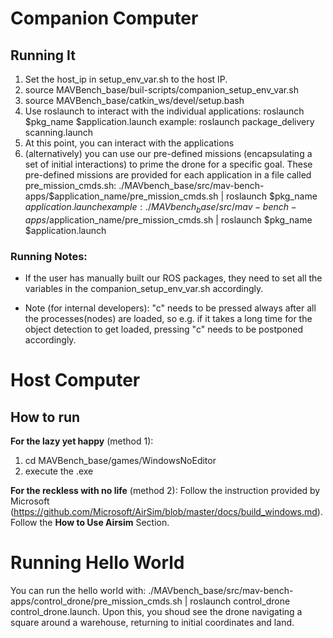 # Companion Computer  

## Running It
1. Set the host_ip in setup_env_var.sh to the host IP. 
2. source MAVBench_base/buil-scripts/companion_setup_env_var.sh   
3. source MAVBench_base/catkin_ws/devel/setup.bash  
4. Use roslaunch to interact with the individual applications: 
  roslaunch $pkg_name $application.launch
  example: roslaunch package_delivery scanning.launch
5. At this point, you can interact with the applications
5. (alternatively) you can use our pre-defined missions (encapsulating a set of initial interactions) to prime the drone for a specific goal. These pre-defined missions are provided for each application in a file called pre_mission_cmds.sh: 
./MAVbench_base/src/mav-bench-apps/$application_name/pre_mission_cmds.sh | roslaunch $pkg_name $application.launch  
example: ./MAVbench_base/src/mav-bench-apps/$application_name/pre_mission_cmds.sh | roslaunch $pkg_name $application.launch 


### Running Notes:
- If the user has manually built our ROS packages, they need to set all the variables in the companion_setup_env_var.sh accordingly.

- Note (for internal developers): "c" needs to be pressed always after all the processes(nodes) are loaded, so e.g. if it takes a long time for the object detection to get loaded, pressing "c" needs to be postponed accordingly. 

# Host Computer

## How to run 
**For the lazy yet happy** (method 1):
1. cd MAVBench_base/games/WindowsNoEditor
2. execute the .exe

**For the reckless with no life** (method 2):
Follow the instruction provided by Microsoft (https://github.com/Microsoft/AirSim/blob/master/docs/build_windows.md). Follow the **How to Use Airsim** Section.  


# Running Hello World
You can run the hello world with: ./MAVbench_base/src/mav-bench-apps/control_drone/pre_mission_cmds.sh | roslaunch control_drone control_drone.launch. Upon this, you shoud see the drone navigating a square around a warehouse, returning to initial coordinates and land.  


